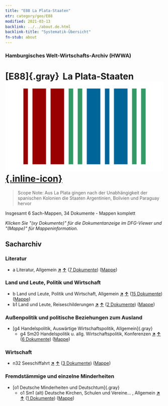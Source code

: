 ```yaml
---
title: "E88 La Plata-Staaten"
etr: category/geo/E88
modified: 2021-03-13
backlink: ../../about.de.html
backlink-title: "Systematik-Übersicht"
fn-stub: about
---
```


### Hamburgisches Welt-Wirtschafts-Archiv (HWWA)
# [E88]{.gray}&#8201; La Plata-Staaten&#160; [![Wikidata item](/images/Wikidata-logo.svg){.inline-icon}](http://www.wikidata.org/entity/Q738144)


> Scope Note: Aus La Plata gingen nach der Unabhängigkeit der spanischen Kolonien die Staaten Argentinien, Bolivien und Paraguay hervor



Insgesamt 6 Sach-Mappen, 34 Dokumente - Mappen komplett

_Klicken Sie "(xy Dokumente)" für die Dokumentanzeige im DFG-Viewer und "(Mappe)" für Mappeninformation._

## Sacharchiv




### Literatur

- a Literatur, Allgemein [**&nearr;**](../../../subject/i/142393/about.de.html "Literatur, Allgemein (in der ganzen Welt)") [**&uarr;**](../../../subject/about.de.html#a "Sachsystematik") (<a href="https://pm20.zbw.eu/dfgview/sh/141693,142393" title="über: La Plata-Staaten : Literatur, Allgemein" target="_blank">7 Dokumente</a>) ([Mappe](http://purl.org/pressemappe20/folder/sh/141693,142393))

### Land und Leute, Politik und Wirtschaft

- b Land und Leute, Politik und Wirtschaft, Allgemein [**&nearr;**](../../../subject/i/144196/about.de.html "Land und Leute, Politik und Wirtschaft, Allgemein (in der ganzen Welt)") [**&uarr;**](../../../subject/about.de.html#b "Sachsystematik") (<a href="https://pm20.zbw.eu/dfgview/sh/141693,144196" title="über: La Plata-Staaten : Land und Leute, Politik und Wirtschaft, Allgemein" target="_blank">15 Dokumente</a>) ([Mappe](http://purl.org/pressemappe20/folder/sh/141693,144196))
- b1 Land und Leute, Reiseschilderungen [**&nearr;**](../../../subject/i/144197/about.de.html "Land und Leute, Reiseschilderungen (in der ganzen Welt)") [**&uarr;**](../../../subject/about.de.html#b1 "Sachsystematik") (<a href="https://pm20.zbw.eu/dfgview/sh/141693,144197" title="über: La Plata-Staaten : Land und Leute, Reiseschilderungen" target="_blank">2 Dokumente</a>) ([Mappe](http://purl.org/pressemappe20/folder/sh/141693,144197))

### Außenpolitik und politische Beziehungen zum Ausland

- [g4 Handelspolitik, Auswärtige Wirtschaftspolitik, Allgemein]{.gray}
  - g4 Sm20 Handelspolitik u. allg. Wirtschaftspolitik, Konferenzen [**&nearr;**](../../../subject/i/150373/about.de.html "Handelspolitik u. allg. Wirtschaftspolitik, Konferenzen (in der ganzen Welt)") [**&uarr;**](../../../subject/about.de.html#g4_Sm20 "Sachsystematik") (<a href="https://pm20.zbw.eu/dfgview/sh/141693,150373" title="über: La Plata-Staaten : Handelspolitik u. allg. Wirtschaftspolitik, Konferenzen" target="_blank">6 Dokumente</a>) ([Mappe](http://purl.org/pressemappe20/folder/sh/141693,150373))

### Wirtschaft

- n32 Seeschiffahrt [**&nearr;**](../../../subject/i/145567/about.de.html "Seeschiffahrt (in der ganzen Welt)") [**&uarr;**](../../../subject/about.de.html#n32 "Sachsystematik") (<a href="https://pm20.zbw.eu/dfgview/sh/141693,145567" title="über: La Plata-Staaten : Seeschiffahrt" target="_blank">3 Dokumente</a>) ([Mappe](http://purl.org/pressemappe20/folder/sh/141693,145567))

### Fremdstämmige und einzelne Minderheiten

- [o1 Deutsche Minderheiten und Deutschtum]{.gray}
  - o1 Sm1 (alt) Deutsche Kirchen, Schulen und Vereine... , Allgemein [**&nearr;**](../../../subject/i/145910/about.de.html "Deutsche Kirchen, Schulen und Vereine... , Allgemein (in der ganzen Welt)") [**&uarr;**](../../../subject/about.de.html#o1_Sm1_(alt) "Sachsystematik") (<a href="https://pm20.zbw.eu/dfgview/sh/141693,145910" title="über: La Plata-Staaten : Deutsche Kirchen, Schulen und Vereine... , Allgemein" target="_blank">1 Dokumente</a>) ([Mappe](http://purl.org/pressemappe20/folder/sh/141693,145910))


